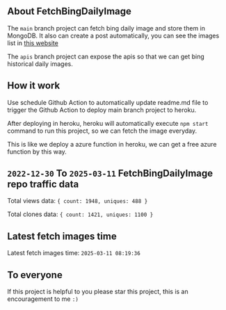 ## About FetchBingDailyImage

The `main` branch project can fetch bing daily image and store them in MongoDB.
It also can create a post automatically, you can see the images list in [this website](https://oursalbum.netlify.app)

The `apis` branch project can expose the apis so that we can get bing historical daily images.

## How it work

Use schedule Github Action to automatically update readme.md file to trigger the Github Action to deploy main branch project to heroku.

After deploying in heroku, heroku will automatically execute `npm start` command to run this project, so we can fetch the image everyday.

This is like we deploy a azure function in heroku, we can get a free azure function by this way.

## `2022-12-30` To `2025-03-11` FetchBingDailyImage repo traffic data

Total views data: `{ count: 1948, uniques: 488 }`

Total clones data: `{ count: 1421, uniques: 1100 }`

## Latest fetch images time

Latest fetch images time: `2025-03-11 08:19:36`

## To everyone

If this project is helpful to you please star this project, this is an encouragement to me `:)`



